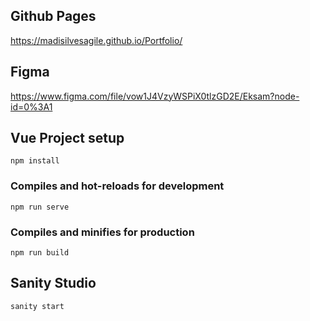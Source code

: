 
## Github Pages
https://madisilvesagile.github.io/Portfolio/

## Figma
https://www.figma.com/file/vow1J4VzyWSPiX0tlzGD2E/Eksam?node-id=0%3A1

## Vue Project setup
```
npm install
```

### Compiles and hot-reloads for development
```
npm run serve
```

### Compiles and minifies for production
```
npm run build
```


## Sanity Studio

```
sanity start
```

